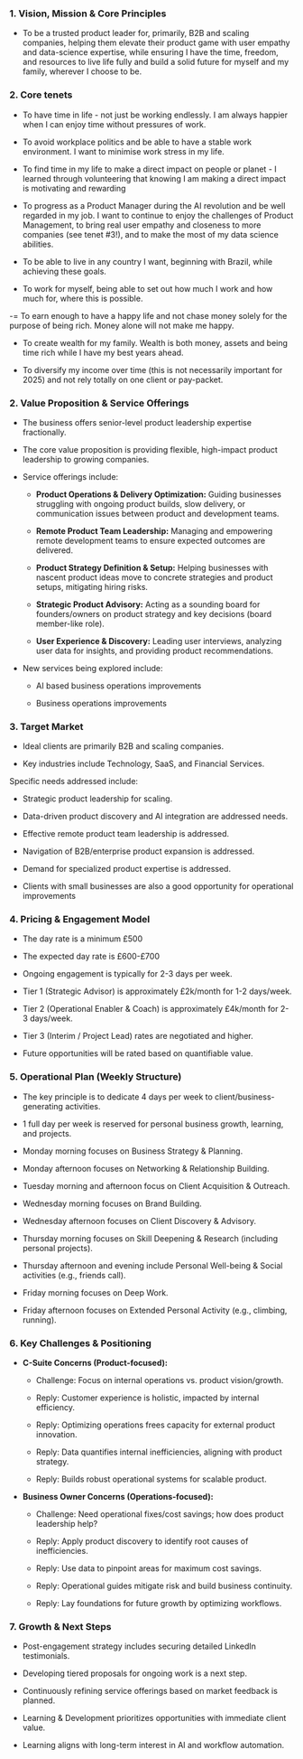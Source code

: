 ### 1. Vision, Mission & Core Principles

- To be a trusted product leader for, primarily, B2B and scaling companies, helping them elevate their product game with user empathy and data-science expertise, while ensuring I have the time, freedom, and resources to live life fully and build a solid future for myself and my family, wherever I choose to be.

### 2. Core tenets 

- To have time in life - not just be working endlessly. I am always happier when I can enjoy time without pressures of work.

- To avoid workplace politics and be able to have a stable work environment. I want to minimise work stress in my life.

- To find time in my life to make a direct impact on people or planet - I learned through volunteering that knowing I am making a direct impact is motivating and rewarding

- To progress as a Product Manager during the AI revolution and be well regarded in my job. I want to continue to enjoy the challenges of Product Management, to bring real user empathy and closeness to more companies (see tenet #3!), and to make the most of my data science abilities.

- To be able to live in any country I want, beginning with Brazil, while achieving these goals.

- To work for myself, being able to set out how much I work and how much for, where this is possible.

-= To earn enough to have a happy life and not chase money solely for the purpose of being rich. Money alone will not make me happy.

- To create wealth for my family. Wealth is both money, assets and being time rich while I have my best years ahead.

- To diversify my income over time (this is not necessarily important for 2025) and not rely totally on one client or pay-packet.

### 2. Value Proposition & Service Offerings

- The business offers senior-level product leadership expertise
  fractionally.

- The core value proposition is providing flexible, high-impact product
  leadership to growing companies.

- Service offerings include:

  - **Product Operations & Delivery Optimization:** Guiding businesses
    struggling with ongoing product builds, slow delivery, or
    communication issues between product and development teams.

  - **Remote Product Team Leadership:** Managing and empowering remote
    development teams to ensure expected outcomes are delivered.

  - **Product Strategy Definition & Setup:** Helping businesses with
    nascent product ideas move to concrete strategies and product
    setups, mitigating hiring risks.

  - **Strategic Product Advisory:** Acting as a sounding board for
    founders/owners on product strategy and key decisions (board
    member-like role).

  - **User Experience & Discovery:** Leading user interviews, analyzing
    user data for insights, and providing product recommendations.

- New services being explored include:

  - AI based business operations improvements

  - Business operations improvements

### 3. Target Market

- Ideal clients are primarily B2B and scaling companies.

- Key industries include Technology, SaaS, and Financial Services.

Specific needs addressed include:

- Strategic product leadership for scaling.

- Data-driven product discovery and AI integration are addressed needs.

- Effective remote product team leadership is addressed.

- Navigation of B2B/enterprise product expansion is addressed.

- Demand for specialized product expertise is addressed.

- Clients with small businesses are also a good opportunity for
  operational improvements

### 4. Pricing & Engagement Model

- The day rate is a minimum £500

- The expected day rate is £600-£700

- Ongoing engagement is typically for 2-3 days per week.

- Tier 1 (Strategic Advisor) is approximately £2k/month for 1-2
  days/week.

- Tier 2 (Operational Enabler & Coach) is approximately £4k/month for
  2-3 days/week.

- Tier 3 (Interim / Project Lead) rates are negotiated and higher.

- Future opportunities will be rated based on quantifiable value.

### 5. Operational Plan (Weekly Structure)

- The key principle is to dedicate 4 days per week to
  client/business-generating activities.

- 1 full day per week is reserved for personal business growth,
  learning, and projects.

- Monday morning focuses on Business Strategy & Planning.

- Monday afternoon focuses on Networking & Relationship Building.

- Tuesday morning and afternoon focus on Client Acquisition & Outreach.

- Wednesday morning focuses on Brand Building.

- Wednesday afternoon focuses on Client Discovery & Advisory.

- Thursday morning focuses on Skill Deepening & Research (including
  personal projects).

- Thursday afternoon and evening include Personal Well-being & Social
  activities (e.g., friends call).

- Friday morning focuses on Deep Work.

- Friday afternoon focuses on Extended Personal Activity (e.g.,
  climbing, running).

### 6. Key Challenges & Positioning

- **C-Suite Concerns (Product-focused):**

  - Challenge: Focus on internal operations vs. product vision/growth.

  - Reply: Customer experience is holistic, impacted by internal
    efficiency.

  - Reply: Optimizing operations frees capacity for external product
    innovation.

  - Reply: Data quantifies internal inefficiencies, aligning with
    product strategy.

  - Reply: Builds robust operational systems for scalable product.

- **Business Owner Concerns (Operations-focused):**

  - Challenge: Need operational fixes/cost savings; how does product
    leadership help?

  - Reply: Apply product discovery to identify root causes of
    inefficiencies.

  - Reply: Use data to pinpoint areas for maximum cost savings.

  - Reply: Operational guides mitigate risk and build business
    continuity.

  - Reply: Lay foundations for future growth by optimizing workflows.

### 7. Growth & Next Steps

- Post-engagement strategy includes securing detailed LinkedIn
  testimonials.

- Developing tiered proposals for ongoing work is a next step.

- Continuously refining service offerings based on market feedback is
  planned.

- Learning & Development prioritizes opportunities with immediate client
  value.

- Learning aligns with long-term interest in AI and workflow automation.
